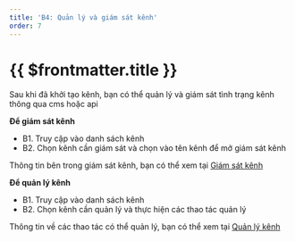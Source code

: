 ```yaml
---
title: 'B4: Quản lý và giám sát kênh'
order: 7
---
```


# {{ $frontmatter.title }}

Sau khi đã khởi tạo kênh, bạn có thể quản lý và giám sát tình trạng kênh thông qua cms hoặc api

**Để giám sát kênh**

+ B1. Truy cập vào danh sách kênh
+ B2. Chọn kênh cần giám sát và chọn vào tên kênh để mở giám sát kênh

Thông tin bên trong giám sát kênh, bạn có thể xem tại  [Giám sát kênh](../06-monitor-manage/02-monitor.md) 

**Để quản lý kênh**

+ B1. Truy cập vào danh sách kênh
+ B2. Chọn kênh cần quản lý và thực hiện các thao tác quản lý

Thông tin về các thao tác có thể quản lý, bạn có thể xem tại  [Quản lý kênh](../06-monitor-manage/01-manage-service.md) 